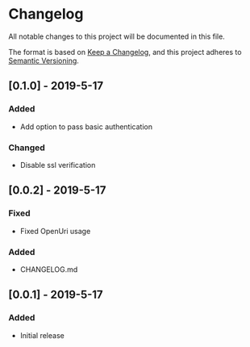 # Changelog
All notable changes to this project will be documented in this file.

The format is based on [Keep a Changelog](https://keepachangelog.com/en/1.0.0/),
and this project adheres to [Semantic Versioning](https://semver.org/spec/v2.0.0.html).

## [0.1.0] - 2019-5-17
### Added
- Add option to pass basic authentication

### Changed
- Disable ssl verification

## [0.0.2] - 2019-5-17
### Fixed
- Fixed OpenUri usage

### Added
- CHANGELOG.md

## [0.0.1] - 2019-5-17
### Added
- Initial release   
